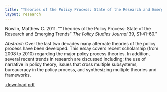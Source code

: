 ```yaml
---
title: "Theories of the Policy Process: State of the Research and Emerging Trends"
layout: research
---
```


Nowlin, Matthew C. 2011.  "&ldquo;Theories of the Policy Process: State of the Research and Emerging Trends</em>&rdquo; <em>The Policy Studies Journal</em> 39, S1:41-60."

<em>Abstract</em>: Over the last two decades many alternate theories of the policy process have been developed. This essay covers recent scholarship (from 2008 to 2010) regarding the major policy process theories. In addition, several recent trends in research are discussed including; the use of narrative in policy theory, issues that cross multiple subsystems, bureaucracy in the policy process, and synthesizing multiple theories and frameworks.

<p><a href="{{ site.url }}/files/psj2012.pdf" class="badge badge-red"><i class="fa fa-file-pdf-o"></i>&nbsp;download pdf</a></p>
